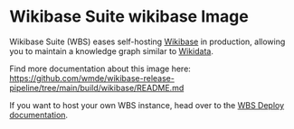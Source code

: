 # Wikibase Suite wikibase Image

Wikibase Suite (WBS) eases self-hosting [Wikibase](https://wikiba.se) in production, allowing you to maintain a knowledge graph similar to [Wikidata](https://www.wikidata.org/wiki/Wikidata:Main_Page).

Find more documentation about this image here: https://github.com/wmde/wikibase-release-pipeline/tree/main/build/wikibase/README.md

If you want to host your own WBS instance, head over to the [WBS Deploy documentation](https://github.com/wmde/wikibase-release-pipeline/blob/main/deploy/README.md).
